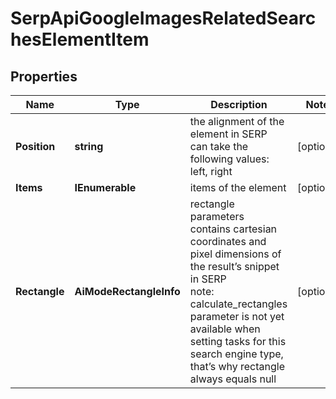 # SerpApiGoogleImagesRelatedSearchesElementItem


## Properties

| Name | Type | Description | Notes |
|------------ | ------------- | ------------- | -------------|
**Position** | **string** | the alignment of the element in SERP<br>can take the following values:<br>left, right |[optional]|
**Items** | **IEnumerable<string>** | items of the element |[optional]|
**Rectangle** | **AiModeRectangleInfo** | rectangle parameters<br>contains cartesian coordinates and pixel dimensions of the result’s snippet in SERP<br>note: calculate_rectangles parameter is not yet available when setting tasks for this search engine type, that’s why rectangle always equals null |[optional]|